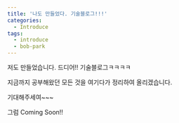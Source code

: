 ```yaml
---
title: '나도 만들었다. 기술블로그!!!'
categories:
  - Introduce
tags:
  - introduce
  - bob-park
---
```


저도 만들었습니다. 드디어!! 기술블로그ㅋㅋㅋㅋ

지금까지 공부해왔던 모든 것을 여기다가 정리하여 올리겠습니다.

기대해주세여~~~

그럼 Coming Soon!!
